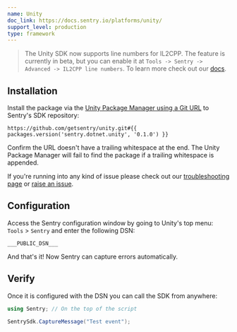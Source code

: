 ```yaml
---
name: Unity
doc_link: https://docs.sentry.io/platforms/unity/
support_level: production
type: framework
---
```


> The Unity SDK now supports line numbers for IL2CPP. The feature is currently in beta, but you can enable it at `Tools -> Sentry -> Advanced -> IL2CPP line numbers`. To learn more check out our [docs](/platforms/unity/configuration/il2cpp/).

## Installation

Install the package via the [Unity Package Manager using a Git URL](https://docs.unity3d.com/Manual/upm-ui-giturl.html) to Sentry's SDK repository:

```
https://github.com/getsentry/unity.git#{{ packages.version('sentry.dotnet.unity', '0.1.0') }}
```
Confirm the URL doesn't have a trailing whitespace at the end. The Unity Package Manager will fail to find the package if a trailing whitespace is appended.

If you're running into any kind of issue please check out our [troubleshooting page](/platforms/unity/troubleshooting/) or [raise an issue](https://github.com/getsentry/sentry-unity/issues/new?assignees=&labels=Platform%3A+Unity%2CType%3A+Bug&template=bug.md).

## Configuration

Access the Sentry configuration window by going to Unity's top menu: `Tools` > `Sentry` and enter the following DSN:

```
___PUBLIC_DSN___
```

And that's it! Now Sentry can capture errors automatically.

## Verify

Once it is configured with the DSN you can call the SDK from anywhere:

```csharp
using Sentry; // On the top of the script

SentrySdk.CaptureMessage("Test event");
```
